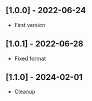 ## [1.0.0] - 2022-06-24

* First version

## [1.0.1] - 2022-06-28

* Fixed format

## [1.1.0] - 2024-02-01

* Cleanup